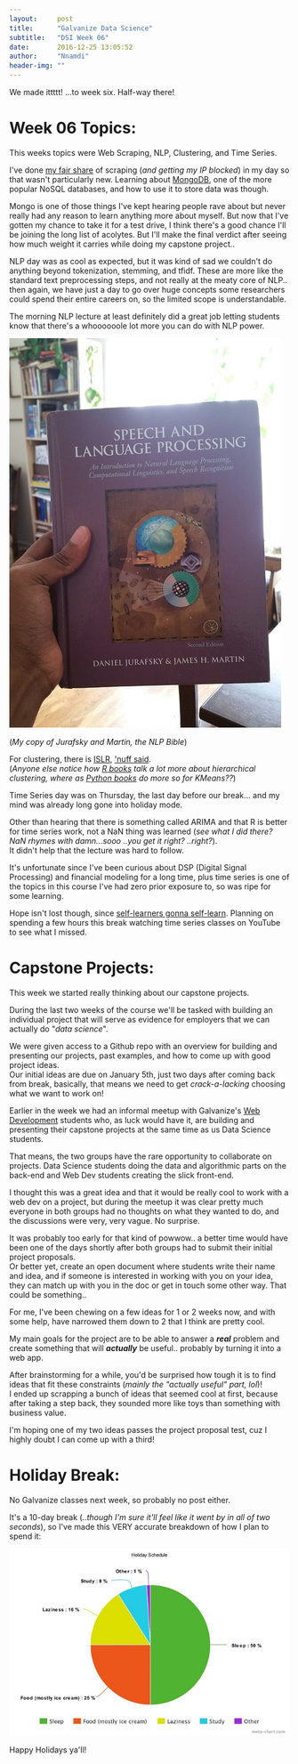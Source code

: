 ```yaml
---
layout:     post
title:      "Galvanize Data Science"
subtitle:   "DSI Week 06"
date:       2016-12-25 13:05:52
author:     "Nnamdi"
header-img: ""
---
```


We made ittttt! ...to week six. Half-way there!

# Week 06 Topics:

This weeks topics were Web Scraping, NLP, Clustering, and Time Series.

I've done [my fair share](https://github.com/NnamdiJr/ChinesePodScript/blob/master/ChnsPodDL.py) of scraping (_and getting my IP blocked_) in my day so that wasn't particularly new. Learning about [MongoDB](https://www.mongodb.com/), one of the more popular NoSQL databases, and how to use it to store data was though.

Mongo is one of those things I've kept hearing people rave about but never really had any reason to learn anything more about myself. But now that I've gotten my chance to take it for a test drive, I think there's a good chance I'll be joining the long list of acolytes. But I'll make the final verdict after seeing how much weight it carries while doing my capstone project..

NLP day was as cool as expected, but it was kind of sad we couldn't do anything beyond tokenization, stemming, and tfidf. These are more like the standard text preprocessing steps, and not really at the meaty core of NLP.. then again, we have just a day to go over huge concepts some researchers could spend their entire careers on, so the limited scope is understandable.

The morning NLP lecture at least definitely did a great job letting students know that there's a whoooooole lot more you can do with NLP power.

![Alt](/img/Jurafsky_Martin.jpg "Jurafsky & Martin")

(_My copy of Jurafsky and Martin, the NLP Bible_)

For clustering, there is [ISLR](http://www-bcf.usc.edu/~gareth/ISL/), ['nuff said](http://www.urbandictionary.com/define.php?term=nuff%20said). 
<br>(_Anyone else notice how [R books](https://leanpub.com/rprogramming) talk a lot more about hierarchical clustering, where as [Python books](https://www.amazon.com/dp/B00YSILNL0) do more so for KMeans??_)

Time Series day was on Thursday, the last day before our break... and my mind was already long gone into holiday mode. 

Other than hearing that there is something called ARIMA and that R is better for time series work, not a NaN thing was learned (_see what I did there? NaN rhymes with damn...sooo ..you get it right? ..right?_). 
<br>It didn't help that the lecture was hard to follow.

It's unfortunate since I've been curious about DSP (Digital Signal Processing) and financial modeling for a long time, plus time series is one of the topics in this course I've had zero prior exposure to, so was ripe for some learning.

Hope isn't lost though, since [self-learners gonna self-learn](http://knowyourmeme.com/memes/haters-gonna-hate). Planning on spending a few hours this break watching time series classes on YouTube to see what I missed.

# Capstone Projects:

This week we started really thinking about our capstone projects. 

During the last two weeks of the course we'll be tasked with building an individual project that will serve as evidence for employers that we can actually do "_data science_".

We were given access to a Github repo with an overview for building and presenting our projects, past examples, and how to come up with good project ideas. 
<br>Our initial ideas are due on January 5th, just two days after coming back from break, basically, that means we need to get _crack-a-lacking_ choosing what we want to work on!
 
Earlier in the week we had an informal meetup with Galvanize's [Web Development](https://new.galvanize.com/san-francisco/web-development) students who, as luck would have it, are building and presenting their capstone projects at the same time as us Data Science students. 

That means, the two groups have the rare opportunity to collaborate on projects. Data Science students doing the data and algorithmic parts on the back-end and Web Dev students creating the slick front-end.

I thought this was a great idea and that it would be really cool to work with a web dev on a project, but during the meetup it was clear pretty much everyone in both groups had no thoughts on what they wanted to do, and the discussions were very, very vague. No surprise.

It was probably too early for that kind of powwow.. a better time would have been one of the days shortly after both groups had to submit their initial project proposals. 
<br>Or better yet, create an open document where students write their name and idea, and if someone is interested in working with you on your idea, they can match up with you in the doc or get in touch some other way. That could be something..

For me, I've been chewing on a few ideas for 1 or 2 weeks now, and with some help, have narrowed them down to 2 that I think are pretty cool. 

My main goals for the project are to be able to answer a _**real**_ problem and create something that will _**actually**_ be useful.. probably by turning it into a web app.

After brainstorming for a while, you'd be surprised how tough it is to find ideas that fit these constraints (_mainly the "actually useful" part, lol_)!
<br>I ended up scrapping a bunch of ideas that seemed cool at first, because after taking a step back, they sounded more like toys than something with business value.

I'm hoping one of my two ideas passes the project proposal test, cuz I highly doubt I can come up with a third! 

# Holiday Break:

No Galvanize classes next week, so probably no post either.

It's a 10-day break (_..though I'm sure it'll feel like it went by in all of two seconds_), so I've made this VERY accurate breakdown of how I plan to spend it:

![Alt](/img/chart.jpeg "Holiday Schedule")

Happy Holidays ya'll!
